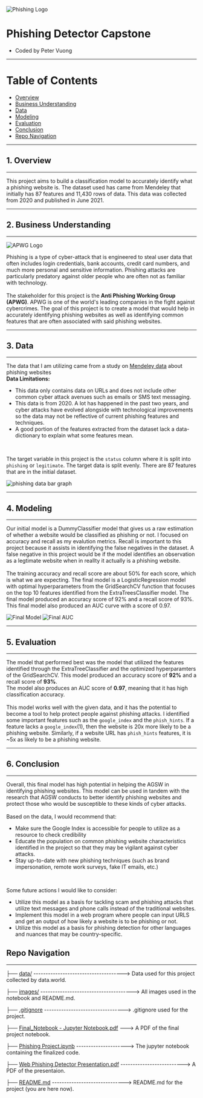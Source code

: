 ![Phishing Logo](https://dynasis.com/wp-content/uploads/2019/03/phishing2.jpg)
# Phishing Detector Capstone
- Coded by Peter Vuong

---
# Table of Contents
 - [Overview](#1-overview)
 - [Business Understanding](#2-business-understanding)
 - [Data](#3-data)
 - [Modeling](#4-modeling)
 - [Evaluation](#5-evaluation)
 - [Conclusion](#6-conclusion)
 - [Repo Navigation](#repo-navigation)
---
## 1. Overview
---
This project aims to build a classification model to accurately identify what a phishing website is. The dataset used has came from Mendeley that initially has 87 features and 11,430 rows of data. This data was collected from 2020 and published in June 2021.

---
## 2. Business Understanding
---
![APWG Logo](https://seeklogo.com/images/A/anti-phishing-working-group-apwg-logo-1728E9290D-seeklogo.com.png)

Phishing is a type of cyber-attack that is engineered to steal user data that often includes login credentials, bank accounts, credit card numbers, and much more personal and sensitive information. Phishing attacks are particularly predatory against older people who are often not as familiar with technology. <br>
<br>
The stakeholder for this project is the **Anti Phishing Working Group (APWG)**. APWG is one of the world's leading companies in the fight against cybercrimes. The goal of this project is to create a model that would help in accurately identifying phishing websites as well as identifying common features that are often associated with said phishing websites.

---
## 3. Data
---
The data that I am utilizing came from a study on [Mendeley data](https://data.mendeley.com/datasets/c2gw7fy2j4/3) about phishing websites<br>
**Data Limitations:**
- This data only contains data on URLs and does not include other common cyber attack avenues such as emails or SMS text messaging.
- This data is from 2020. A lot has happened in the past two years, and cyber attacks have evolved alongside with technological improvements so the data may not be reflective of current phishing features and techniques.
- A good portion of the features extracted from the dataset lack a data-dictionary to explain what some features mean. 
<br>

The target variable in this project is the `status` column where it is split into `phishing` or `legitimate`. The target data is split evenly. There are 87 features that are in the initial dataset.

![phishing data bar graph](images/phishing%20data.png)

---
## 4. Modeling
---
Our initial model is a DummyClassifier model that gives us a raw estimation of whether a website would be classified as phishing or not. I focused on accuracy and recall as my evalution metrics. Recall is important to this project because it assists in identifying the false negatives in the dataset. A false negative in this project would be if the model identifies an observation as a legtimate website when in reallty it actually is a phishing website. <br>
<br>
The training accuracy and recall score are about 50% for each score, which is what we are expecting. The final model is a LogisticRegression model with optimal hyperparameters from the GridSearchCV function that focuses on the top 10 features identified from the ExtraTreesClassifier model. The final model produced an accuracy score of 92% and a recall score of 93%. This final model also produced an AUC curve with a score of 0.97.

![Final Model](images/finalmetrics.png)
![Final AUC](images/finalAUC.png)

---
## 5. Evaluation
---

The model that performed best was the model that utilized the features identified through the ExtraTreeClassifier and the optimized hyperparamters of the GridSearchCV. This model produced an accuracy score of **92%** and a recall score of **93%**. <br>
The model also produces an AUC score of **0.97**, meaning that it has high classification accuracy. <br>
<br>
This model works well with the given data, and it has the potential to become a tool to help protect people against phishing attacks. 
I identified some important features such as the `google_index` and the `phish_hints`. If a feature lacks a `google_index`(1), then the website is 20x more likely to be a phishing website. Similarly, if a website URL has `phish_hints` features, it is ~5x as likely to be a phishing website.

---
## 6. Conclusion
---
Overall, this final model has high potential in helping the AGSW in identifying phishing websites. This model can be used in tandem with the research that AGSW conducts to better identify phishing websites and protect those who would be susceptible to these kinds of cyber attacks. <br>
<br>
Based on the data, I would recommend that:
- Make sure the Google Index is accessible for people to utilize as a resource to check credibility
- Educate the population on common phishing website characteristics identified in the project so that they may be vigilant against cyber attacks.
- Stay up-to-date with new phishing techniques (such as brand impersonation, remote work surveys, fake IT emails, etc.)
<br>
 
Some future actions I would like to consider:
- Utilize this model as a basis for tackling scam and phishing attacks that utilize text messages and phone calls instead of the traditional websites.
- Implement this model in a web program where people can input URLS and get an output of how likely a website is to be phishing or not.
- Utilize this model as a basis for phishing detection for other languages and nuances that may be country-specific.

## Repo Navigation
---

├── [data/](https://github.com/petercvuong/Phishing-Detector-Capstone/tree/main/data)    -------------------------------------> Data used for this project collected by data.world.

├── [images/](https://github.com/petercvuong/Phishing-Detector-Capstone/tree/main/images) --------------------------------------> All images used in the notebook and README.md.

├── [.gitignore](https://github.com/petercvuong/Phishing-Detector-Capstone/blob/main/.gitignore) ---------------------------------> .gitignore used for the project.

├── [Final_Notebook - Jupyter Notebook.pdf]()            ---> A PDF of the final project notebook.

├── [Phishing Project.ipynb](https://github.com/petercvuong/Phishing-Detector-Capstone/blob/main/Phishing%20Project%20Notebook.ipynb)              ---------------------> The jupyter notebook containing the finalized code.

├── [Web Phishing Detector Presentation.pdf](https://github.com/petercvuong/Phishing-Detector-Capstone/blob/main/Web%20Phishing%20Detector%20Presentation.pdf)              --------------------------> A PDF of the presentaion.

├── [README.md](https://github.com/petercvuong/Phishing-Detector-Capstone/blob/main/README.md)              ------------------------------> README.md for the project (you are here now).